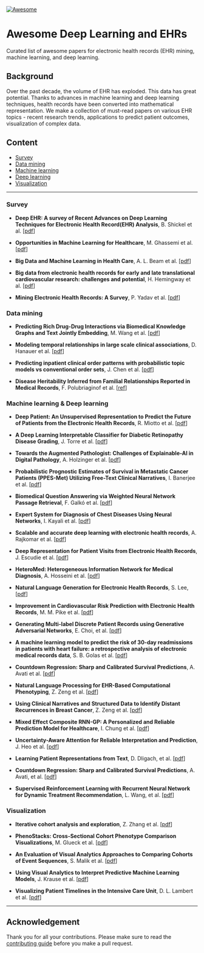 [![Awesome](https://awesome.re/badge.svg)](https://awesome.re)


# Awesome Deep Learning and EHRs

Curated list of awesome papers for electronic health records (EHR) mining, machine learning, and deep learning.


## Background

Over the past decade, the volume of EHR has exploded. This data has great potential. Thanks to advances in machine learning and deep learning techniques, health records have been converted into mathematical representation. We make a collection of must-read papers on various EHR topics - recent research trends, applications to predict patient outcomes, visualization of complex data.

## Content
- [Survey](#survey)
- [Data mining](#data-mining)
- [Machine learning](#machine-learning)
- [Deep learning](#deep-learning)
- [Visualization](#visualization)


***


### Survey
- **Deep EHR: A survey of Recent Advances on Deep Learning Techniques for Electronic Health Record(EHR) Analysis**, B. Shickel et al. [[pdf](https://arxiv.org/pdf/1706.03446.pdf)]
- **Opportunities in Machine Learning for Healthcare**, M. Ghassemi et al. [[pdf](https://arxiv.org/pdf/1806.00388.pdf)]

- **Big Data and Machine Learning in Health Care**, A. L. Beam et al. [[pdf](http://www.fsk.it/attach/Content/News/6493/o/170404_1.pdf)]

- **Big data from electronic health records for early and late translational cardiovascular research: challenges and potential**, H. Hemingway et al. [[pdf](https://academic.oup.com/eurheartj/article/39/16/1481/4096831)]

- **Mining Electronic Health Records: A Survey**, P. Yadav et al. [[pdf](https://arxiv.org/pdf/1702.03222)]



### Data mining
- **Predicting Rich Drug-Drug Interactions via Biomedical Knowledge Graphs and Text Jointly Embedding**, M. Wang et al. [[pdf](https://arxiv.org/pdf/1712.08875)]

- **Modeling temporal relationships in large scale clinical associations**, D. Hanauer et al. [[pdf](https://www.ncbi.nlm.nih.gov/pmc/articles/PMC3638191/pdf/amiajnl-2012-001117.pdf)]

- **Predicting inpatient clinical order patterns with probabilistic topic models vs conventional order sets**, J. Chen et al. [[pdf](https://www.ncbi.nlm.nih.gov/pmc/articles/PMC5391730/pdf/ocw136.pdf)]

- **Disease Heritability Inferred from Familial Relationships Reported in Medical Records**, F. Polubriaginof et al. [[ref](https://www.ncbi.nlm.nih.gov/pubmed/29779949)]

### Machine learning & Deep learning

- **Deep Patient: An Unsupervised Representation to Predict the Future of Patients from the Electronic Health Records**, R. Miotto et al. [[pdf](https://www.ncbi.nlm.nih.gov/pmc/articles/PMC4869115/pdf/srep26094.pdf)]

- **A Deep Learning Interpretable Classifier for Diabetic Retinopathy Disease Grading**, J. Torre et al. [[pdf](https://arxiv.org/pdf/1712.08107)]

- **Towards the Augmented Pathologist: Challenges of Explainable-AI in Digital Pathology**, A. Holzinger et al. [[pdf](https://arxiv.org/pdf/1712.06657)]

- **Probabilistic Prognostic Estimates of Survival in Metastatic Cancer Patients (PPES-Met) Utilizing Free-Text Clinical Narratives**, I. Banerjee et al. [[pdf](https://arxiv.org/pdf/1801.03058)]

- **Biomedical Question Answering via Weighted Neural Network Passage Retrieval**, F. Galkó et al. [[pdf](https://arxiv.org/pdf/1801.02832)]

- **Expert System for Diagnosis of Chest Diseases Using Neural Networks**, I. Kayali et al. [[pdf](https://arxiv.org/abs/1802.06866)]

- **Scalable and accurate deep learning with electronic health records**, A. Rajkomar et al. [[pdf](https://www.nature.com/articles/s41746-018-0029-1.pdf)]

- **Deep Representation for Patient Visits from Electronic Health Records**, J. Escudie et al. [[pdf](https://arxiv.org/pdf/1803.09533.pdf)]

- **HeteroMed: Heterogeneous Information Network for Medical Diagnosis**, A. Hosseini et al. [[pdf](https://arxiv.org/pdf/1804.08052.pdf)]

- **Natural Language Generation for Electronic Health Records**, S. Lee, [[pdf](https://arxiv.org/pdf/1806.01353.pdf)]

- **Improvement in Cardiovascular Risk Prediction with Electronic Health Records**, M. M. Pike et al. [[pdf](https://www.ncbi.nlm.nih.gov/pmc/articles/PMC4874910/pdf/nihms-767362.pdf)]

- **Generating Multi-label Discrete Patient Records using Generative Adversarial Networks**, E. Choi, et al. [[pdf](https://arxiv.org/pdf/1703.06490)]

- **A machine learning model to predict the risk of 30-day readmissions in patients with heart failure: a retrospective analysis of electronic medical records data**, S. B. Golas et al. [[pdf](https://bmcmedinformdecismak.biomedcentral.com/track/pdf/10.1186/s12911-018-0620-z)]

- **Countdown Regression: Sharp and Calibrated Survival Predictions**, A. Avati et al. [[pdf](https://arxiv.org/pdf/1806.08324.pdf)]

- **Natural Language Processing for EHR-Based Computational Phenotyping**, Z. Zeng et al. [[pdf](https://arxiv.org/pdf/1806.04820.pdf)]

- **Using Clinical Narratives and Structured Data to Identify Distant Recurrences in Breast Cancer**, Z. Zeng et al. [[pdf](https://arxiv.org/pdf/1806.04820.pdf)]

- **Mixed Effect Composite RNN-GP: A Personalized and Reliable Prediction Model for Healthcare**, I. Chung et al. [[pdf](https://arxiv.org/pdf/1806.01551.pdf)]

- **Uncertainty-Aware Attention for Reliable Interpretation and Prediction**, J. Heo et al. [[pdf](https://arxiv.org/pdf/1805.09653)]

- **Learning Patient Representations from Text**, D. Dligach, et al. [[pdf](https://arxiv.org/pdf/1805.02096.pdf)]

- **Countdown Regression: Sharp and Calibrated Survival Predictions**, A. Avati, et al. [[pdf](https://arxiv.org/pdf/1806.08324)]

- **Supervised Reinforcement Learning with Recurrent Neural Network for Dynamic Treatment Recommendation**, L. Wang, et al. [[pdf](https://arxiv.org/pdf/1807.01473)]

### Visualization

- **Iterative cohort analysis and exploration**, Z. Zhang et al. [[pdf](http://perer.org/papers/adamPerer-CAVA-IVS2014.pdf)]

- **PhenoStacks: Cross-Sectional Cohort Phenotype Comparison Visualizations**, M. Glueck et al. [[pdf](https://hal.inria.fr/hal-01353233/file/PhenoStacks_VAST2016%20%281%29.pdf)]

- **An Evaluation of Visual Analytics Approaches to Comparing Cohorts of Event Sequences**, S. Malik et al. [[pdf](http://www.cs.umd.edu/hcil/trs/2014-28/2014-28.pdf)]
- **Using Visual Analytics to Interpret Predictive Machine Learning Models**, J. Krause et al. [[pdf](https://arxiv.org/pdf/1606.05685.pdf)]
- **Visualizing Patient Timelines in the Intensive Care Unit**, D. L. Lambert et al. [[pdf](https://arxiv.org/pdf/1806.00397.pdf)]

***

## Acknowledgement

Thank you for all your contributions. Please make sure to read the [contributing guide](https://github.com/hurcy/awesome-ehr-deeplearning/blob/master/Contributing.md) before you make a pull request.

